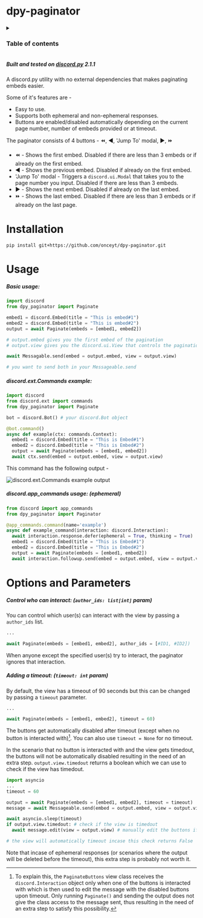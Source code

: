 # dpy-paginator

<details>
<summary><h3>Table of contents</h3></summary>

- [Overview](#overview)
- [Installation](#installation)
- [Usage](#usage)
    - [Basic usage](#basic_usage)
    - [discord.ext.Commands usage](#commands_usage)
    - [discord.app_commands usage (ephemeral)](#appcommands_usage)
- [Options and Parameters](#options)
    - [Control who can interact](#author_ids)
    - [Add a timeout](#timeout)
</details>

##### <a name='overview'></a>Built and tested on [discord.py](https://github.com/Rapptz/discord.py) 2.1.1
A discord.py utility with no external dependencies that makes paginating embeds easier.

Some of it's features are -
- Easy to use.
- Supports both ephemeral and non-ephemeral responses.
- Buttons are enabled/disabled automatically depending on the current page number, number of embeds provided or at timeout.

The paginator consists of 4 buttons - ⏪, ◀️, 'Jump To' modal, ▶️, ⏩
- ⏪ - Shows the first embed. Disabled if there are less than 3 embeds or if already on the first embed.
- ◀️ - Shows the previous embed. Disabled if already on the first embed.
- 'Jump To' modal - Triggers a `discord.ui.Modal` that takes you to the page number you input. Disabled if there are less than 3 embeds.
- ▶️ - Shows the next embed. Disabled if already on the last embed.
- ⏩ - Shows the last embed. Disabled if there are less than 3 embeds or if already on the last page.

# <a name='installation'></a>Installation
```
pip install git+https://github.com/onceyt/dpy-paginator.git
```

# <a name='usage'></a>Usage
##### <a name='basic_usage'></a>Basic usage:
```py
import discord
from dpy_paginator import Paginate

embed1 = discord.Embed(title = "This is embed#1")
embed2 = discord.Embed(title = "This is embed#2")
output = await Paginate(embeds = [embed1, embed2])

# output.embed gives you the first embed of the pagination
# output.view gives you the discord.ui.View that controls the pagination

await Messagable.send(embed = output.embed, view = output.view)

# you want to send both in your Messageable.send
```

##### <a name='commands_usage'></a>discord.ext.Commands example:
```py
import discord
from discord.ext import commands
from dpy_paginator import Paginate

bot = discord.Bot() # your discord.Bot object

@bot.command()
async def example(ctx: commands.Context):
  embed1 = discord.Embed(title = "This is Embed#1")
  embed2 = discord.Embed(title = "This is Embed#2")
  output = await Paginate(embeds = [embed1, embed2])
  await ctx.send(embed = output.embed, view = output.view)
```
This command has the following output - 

![discord.ext.Commands example output](https://www.dropbox.com/s/s5icu7eiyhhncgj/example_disabled.png?dl=0)

##### <a name='appcommands_usage'></a>discord.app_commands usage: (ephemeral)
```py
from discord import app_commands
from dpy_paginator import Paginator

@app_commands.command(name='example')
async def example_command(interaction: discord.Interaction):
  await interaction.response.defer(ephemeral = True, thinking = True)
  embed1 = discord.Embed(title = "This is Embed#1")
  embed2 = discord.Embed(title = "This is Embed#2")
  output = await Paginate(embeds = [embed1, embed2])
  await interaction.followup.send(embed = output.embed, view = output.view)  
```

# <a name='options'></a>Options and Parameters 

##### <a name='author_ids'></a>Control who can interact: (`author_ids: list[int]` param)


You can control which user(s) can interact with the view by passing a `author_ids` list.
```py
...

await Paginate(embeds = [embed1, embed2], author_ids = [#ID1, #ID2])
```
When anyone except the specified user(s) try to interact, the paginator ignores that interaction.
![]()

##### <a name='timeout'></a>Adding a timeout: (`timeout: int` param)


By default, the view has a timeout of 90 seconds but this can be changed by passing a `timeout` parameter.
```py
...

await Paginate(embeds = [embed1, embed2], timeout = 60)
```
The buttons get automatically disabled after timeout (except when no button is interacted with)[^1]. You can also use `timeout = None` for no timeout.

In the scenario that no button is interacted with and the view gets timedout, the buttons will not be automatically disabled resulting in the need of an extra step. `output.view.timedout` returns a boolean which we can use to check if the view has timedout.
```py
import asyncio
...
timeout = 60

output = await Paginate(embeds = [embed1, embed2], timeout = timeout)
message = await Messageable.send(embed = output.embed, view = output.view)

await asyncio.sleep(timeout)
if output.view.timedout: # check if the view is timedout
  await message.edit(view = output.view) # manually edit the buttons if the output is timedout

# the view will automatically timeout incase this check returns False
```
Note that incase of ephemeral responses (or scenarios where the output will be deleted before the timeout), this extra step is probably not worth it.
![]()

[^1]: To explain this, the `PaginateButtons` view class receives the `discord.Interaction` object only when one of the buttons is interacted with which is then used to edit the message with the disabled buttons upon timeout. Only running `Paginate()` and sending the output does not give the class access to the message sent, thus resulting in the need of an extra step to satisfy this possibility.
